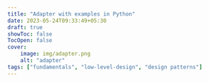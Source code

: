 ```yaml
---
title: "Adapter with examples in Python"
date: 2023-05-24T09:33:49+05:30
draft: true
showToc: false
TocOpen: false
cover:
    image: img/adapter.png
    alt: "adapter"
tags: ["fundamentals", "low-level-design", "design patterns"]
---
```


